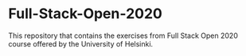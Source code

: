 # Full-Stack-Open-2020

This repository that contains the exercises from Full Stack Open 2020 course offered by the University of Helsinki.
